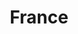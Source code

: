 ---
title: "France"
cc-type: country
hashtag: "france"
cities:
  - Marseille
  - Paris
related:
  - French
tags:
  - Country
  - Europe
---
